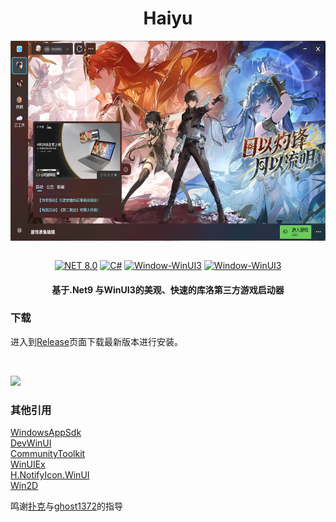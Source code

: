 <div align="center">
   <h1>Haiyu</h1>
   <img align="center" height="400" src="img/home.png" alt="Main" style="zoom:80%;" data-align="center">
   <br/>
   <br/>

   [![NET 8.0](https://img.shields.io/badge/dotnet-9.0-purple.svg?style=flat-square&color=512bd4)](https://learn.microsoft.com/zh-cn/dotnet/core/whats-new/dotnet-9/)
   [![C#](https://img.shields.io/badge/CSharp-14.0-purple.svg?style=flat-square&color=512bd4)](https://learn.microsoft.com/zh-cn/dotnet/csharp/)
   [![Window-WinUI3](https://img.shields.io/badge/WindowsAppSDK-v1.6-blue)](https://learn.microsoft.com/en-us/windows/apps/windows-app-sdk/)
   [![Window-WinUI3](https://img.shields.io/badge/AOT-purple)](https://learn.microsoft.com/zh-cn/dotnet/core/deploying/native-aot/interop/)

</div>

<div align="center">

<h4> 基于.Net9 与WinUI3的美观、快速的库洛第三方游戏启动器</h4>

</div>

### 下载

进入到<a href="https://github.com/BlameTwo/WutheringWavesTool/releases">Release</a>页面下载最新版本进行安装。

<br>

[<img src="https://get.microsoft.com/images/zh-cn%20dark.svg" width="200"/>](https://apps.microsoft.com/detail/9p70bt6bvwfh?hl=zh-CN&gl=CN)

<!--

-->


### 其他引用

[WindowsAppSdk](https://github.com/microsoft/WindowsAppSDK)
<br>
[DevWinUI](https://github.com/ghost1372/DevWinUI)
<br>
[CommunityToolkit](https://github.com/CommunityToolkit)
<br>
[WinUIEx](https://github.com/dotMorten/WinUIEx)
<br>
[H.NotifyIcon.WinUI](https://github.com/HavenDV/H.NotifyIcon)
<br>
[Win2D](https://github.com/microsoft/Win2D)
<br>

鸣谢[扑克](https://github.com/Poker-sang)与[ghost1372](https://github.com/ghost1372)的指导

